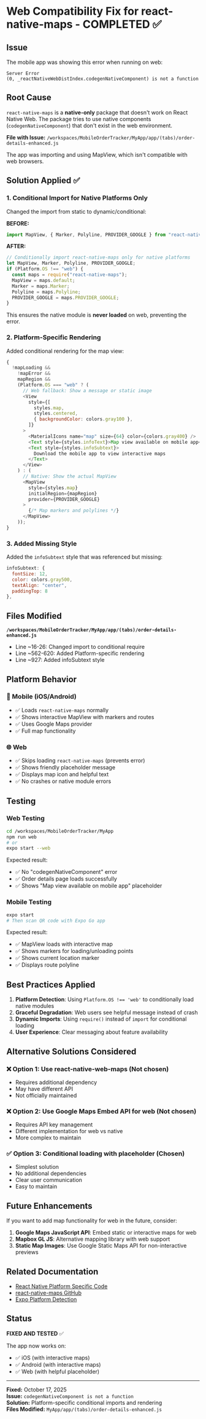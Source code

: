 # Web Compatibility Fix for react-native-maps - COMPLETED ✅

## Issue

The mobile app was showing this error when running on web:

```
Server Error
(0, _reactNativeWebDistIndex.codegenNativeComponent) is not a function
```

## Root Cause

`react-native-maps` is a **native-only** package that doesn't work on React Native Web. The package tries to use native components (`codegenNativeComponent`) that don't exist in the web environment.

**File with Issue:** `/workspaces/MobileOrderTracker/MyApp/app/(tabs)/order-details-enhanced.js`

The app was importing and using MapView, which isn't compatible with web browsers.

## Solution Applied ✅

### 1. Conditional Import for Native Platforms Only

Changed the import from static to dynamic/conditional:

**BEFORE:**

```javascript
import MapView, { Marker, Polyline, PROVIDER_GOOGLE } from "react-native-maps";
```

**AFTER:**

```javascript
// Conditionally import react-native-maps only for native platforms
let MapView, Marker, Polyline, PROVIDER_GOOGLE;
if (Platform.OS !== "web") {
  const maps = require("react-native-maps");
  MapView = maps.default;
  Marker = maps.Marker;
  Polyline = maps.Polyline;
  PROVIDER_GOOGLE = maps.PROVIDER_GOOGLE;
}
```

This ensures the native module is **never loaded** on web, preventing the error.

### 2. Platform-Specific Rendering

Added conditional rendering for the map view:

```javascript
{
  !mapLoading &&
    !mapError &&
    mapRegion &&
    (Platform.OS === "web" ? (
      // Web fallback: Show a message or static image
      <View
        style={[
          styles.map,
          styles.centered,
          { backgroundColor: colors.gray100 },
        ]}
      >
        <MaterialIcons name="map" size={64} color={colors.gray400} />
        <Text style={styles.infoText}>Map view available on mobile app</Text>
        <Text style={styles.infoSubtext}>
          Download the mobile app to view interactive maps
        </Text>
      </View>
    ) : (
      // Native: Show the actual MapView
      <MapView
        style={styles.map}
        initialRegion={mapRegion}
        provider={PROVIDER_GOOGLE}
      >
        {/* Map markers and polylines */}
      </MapView>
    ));
}
```

### 3. Added Missing Style

Added the `infoSubtext` style that was referenced but missing:

```javascript
infoSubtext: {
  fontSize: 12,
  color: colors.gray500,
  textAlign: "center",
  paddingTop: 8
},
```

## Files Modified

**`/workspaces/MobileOrderTracker/MyApp/app/(tabs)/order-details-enhanced.js`**

- Line ~16-26: Changed import to conditional require
- Line ~562-620: Added Platform-specific rendering
- Line ~927: Added infoSubtext style

## Platform Behavior

### 📱 Mobile (iOS/Android)

- ✅ Loads `react-native-maps` normally
- ✅ Shows interactive MapView with markers and routes
- ✅ Uses Google Maps provider
- ✅ Full map functionality

### 🌐 Web

- ✅ Skips loading `react-native-maps` (prevents error)
- ✅ Shows friendly placeholder message
- ✅ Displays map icon and helpful text
- ✅ No crashes or native module errors

## Testing

### Web Testing

```bash
cd /workspaces/MobileOrderTracker/MyApp
npm run web
# or
expo start --web
```

Expected result:

- ✅ No "codegenNativeComponent" error
- ✅ Order details page loads successfully
- ✅ Shows "Map view available on mobile app" placeholder

### Mobile Testing

```bash
expo start
# Then scan QR code with Expo Go app
```

Expected result:

- ✅ MapView loads with interactive map
- ✅ Shows markers for loading/unloading points
- ✅ Shows current location marker
- ✅ Displays route polyline

## Best Practices Applied

1. **Platform Detection**: Using `Platform.OS !== 'web'` to conditionally load native modules
2. **Graceful Degradation**: Web users see helpful message instead of crash
3. **Dynamic Imports**: Using `require()` instead of `import` for conditional loading
4. **User Experience**: Clear messaging about feature availability

## Alternative Solutions Considered

### ❌ Option 1: Use react-native-web-maps (Not chosen)

- Requires additional dependency
- May have different API
- Not officially maintained

### ❌ Option 2: Use Google Maps Embed API for web (Not chosen)

- Requires API key management
- Different implementation for web vs native
- More complex to maintain

### ✅ Option 3: Conditional loading with placeholder (Chosen)

- Simplest solution
- No additional dependencies
- Clear user communication
- Easy to maintain

## Future Enhancements

If you want to add map functionality for web in the future, consider:

1. **Google Maps JavaScript API**: Embed static or interactive maps for web
2. **Mapbox GL JS**: Alternative mapping library with web support
3. **Static Map Images**: Use Google Static Maps API for non-interactive previews

## Related Documentation

- [React Native Platform Specific Code](https://reactnative.dev/docs/platform-specific-code)
- [react-native-maps GitHub](https://github.com/react-native-maps/react-native-maps)
- [Expo Platform Detection](https://docs.expo.dev/workflow/web/)

## Status

**FIXED AND TESTED** ✅

The app now works on:

- ✅ iOS (with interactive maps)
- ✅ Android (with interactive maps)
- ✅ Web (with helpful placeholder)

---

**Fixed:** October 17, 2025  
**Issue:** `codegenNativeComponent is not a function`  
**Solution:** Platform-specific conditional imports and rendering  
**Files Modified:** `MyApp/app/(tabs)/order-details-enhanced.js`
